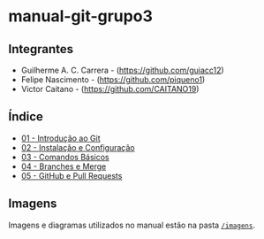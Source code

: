 # manual-git-grupo3

## Integrantes

- Guilherme A. C. Carrera - (https://github.com/guiacc12)
- Felipe Nascimento - (https://github.com/piqueno1)
- Victor Caitano - (https://github.com/CAITANO19)

## Índice

- [01 - Introdução ao Git](./01-introducao.md)
- [02 - Instalação e Configuração](./02-instalacao-configuracao.md)
- [03 - Comandos Básicos](./03-comandos-basicos.md)
- [04 - Branches e Merge](./04-ramificacoes-merge.md)
- [05 - GitHub e Pull Requests](./05-pull-requests.md)

## Imagens
Imagens e diagramas utilizados no manual estão na pasta [`/imagens`](./imagens).
